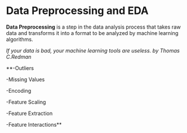 # Data Preprocessing and EDA

**Data Preprocessing** is a step in the data analysis process that takes raw data and transforms it into a format to be analyzed by machine learning algorithms.

_If your data is bad, your machine learning tools are useless. by Thomas C.Redman_

**-Outliers

-Missing Values

-Encoding

-Feature Scaling

-Feature Extraction

-Feature Interactions**


